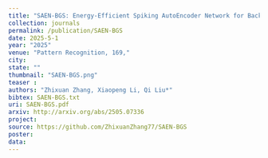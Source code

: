 ```yaml
---
title: "SAEN-BGS: Energy-Efficient Spiking AutoEncoder Network for Background Subtraction"
collection: journals
permalink: /publication/SAEN-BGS
date: 2025-5-1
year: "2025"
venue: "Pattern Recognition, 169,"
city: 
state: ""
thumbnail: "SAEN-BGS.png"
teaser : 
authors: "Zhixuan Zhang, Xiaopeng Li, Qi Liu*"
bibtex: SAEN-BGS.txt
uri: SAEN-BGS.pdf
arxiv: http://arxiv.org/abs/2505.07336
project: 
source: https://github.com/ZhixuanZhang77/SAEN-BGS
poster: 
data:
---
```

